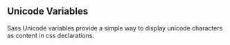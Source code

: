 ## Unicode Variables

Sass Unicode variables provide a simple way to display unicode characters as content in css declarations.
